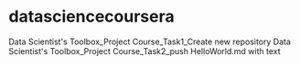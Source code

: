 # datasciencecoursera
Data Scientist's Toolbox_Project Course_Task1_Create new repository
Data Scientist's Toolbox_Project Course_Task2_push HelloWorld.md with text
